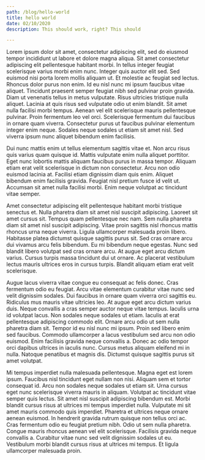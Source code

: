 ```yaml
---
path: /blog/hello-world
title: hello world
date: 02/10/2020
description: This should work, right? This should

---
```


Lorem ipsum dolor sit amet, consectetur adipiscing elit, sed do eiusmod tempor incididunt ut labore et dolore magna aliqua. Sit amet consectetur adipiscing elit pellentesque habitant morbi. In tellus integer feugiat scelerisque varius morbi enim nunc. Integer quis auctor elit sed. Sed euismod nisi porta lorem mollis aliquam ut. Et molestie ac feugiat sed lectus. Rhoncus dolor purus non enim. Id eu nisl nunc mi ipsum faucibus vitae aliquet. Tincidunt praesent semper feugiat nibh sed pulvinar proin gravida. Diam ut venenatis tellus in metus vulputate. Risus ultricies tristique nulla aliquet. Lacinia at quis risus sed vulputate odio ut enim blandit. Sit amet nulla facilisi morbi tempus. Aenean vel elit scelerisque mauris pellentesque pulvinar. Proin fermentum leo vel orci. Scelerisque fermentum dui faucibus in ornare quam viverra. Consectetur purus ut faucibus pulvinar elementum integer enim neque. Sodales neque sodales ut etiam sit amet nisl. Sed viverra ipsum nunc aliquet bibendum enim facilisis.

Dui nunc mattis enim ut tellus elementum sagittis vitae et. Non arcu risus quis varius quam quisque id. Mattis vulputate enim nulla aliquet porttitor. Eget nunc lobortis mattis aliquam faucibus purus in massa tempor. Aliquam etiam erat velit scelerisque in dictum non consectetur. Arcu non odio euismod lacinia at. Facilisi etiam dignissim diam quis enim. Aliquet bibendum enim facilisis gravida. Feugiat nisl pretium fusce id velit ut. Accumsan sit amet nulla facilisi morbi. Enim neque volutpat ac tincidunt vitae semper.

Amet consectetur adipiscing elit pellentesque habitant morbi tristique senectus et. Nulla pharetra diam sit amet nisl suscipit adipiscing. Laoreet sit amet cursus sit. Tempus quam pellentesque nec nam. Sem nulla pharetra diam sit amet nisl suscipit adipiscing. Vitae proin sagittis nisl rhoncus mattis rhoncus urna neque viverra. Ligula ullamcorper malesuada proin libero. Habitasse platea dictumst quisque sagittis purus sit. Sed cras ornare arcu dui vivamus arcu felis bibendum. Eu mi bibendum neque egestas. Nunc sed blandit libero volutpat sed cras ornare arcu. At augue eget arcu dictum varius. Cursus turpis massa tincidunt dui ut ornare. Ac placerat vestibulum lectus mauris ultrices eros in cursus turpis. Blandit aliquam etiam erat velit scelerisque.

Augue lacus viverra vitae congue eu consequat ac felis donec. Cras fermentum odio eu feugiat. Arcu vitae elementum curabitur vitae nunc sed velit dignissim sodales. Dui faucibus in ornare quam viverra orci sagittis eu. Ridiculus mus mauris vitae ultricies leo. At augue eget arcu dictum varius duis. Neque convallis a cras semper auctor neque vitae tempus. Iaculis urna id volutpat lacus. Non sodales neque sodales ut etiam. Iaculis at erat pellentesque adipiscing commodo elit. Ornare arcu odio ut sem nulla pharetra diam sit. Tempor id eu nisl nunc mi ipsum. Proin sed libero enim sed faucibus. Commodo ullamcorper a lacus vestibulum sed arcu non odio euismod. Enim facilisis gravida neque convallis a. Donec ac odio tempor orci dapibus ultrices in iaculis nunc. Cursus metus aliquam eleifend mi in nulla. Natoque penatibus et magnis dis. Dictumst quisque sagittis purus sit amet volutpat.

Mi tempus imperdiet nulla malesuada pellentesque. Magna eget est lorem ipsum. Faucibus nisl tincidunt eget nullam non nisi. Aliquam sem et tortor consequat id. Arcu non sodales neque sodales ut etiam sit. Urna cursus eget nunc scelerisque viverra mauris in aliquam. Volutpat ac tincidunt vitae semper quis lectus. Sit amet nisl suscipit adipiscing bibendum est. Morbi blandit cursus risus at ultrices mi tempus imperdiet nulla. Vulputate mi sit amet mauris commodo quis imperdiet. Pharetra et ultrices neque ornare aenean euismod. In hendrerit gravida rutrum quisque non tellus orci ac. Cras fermentum odio eu feugiat pretium nibh. Odio ut sem nulla pharetra. Congue mauris rhoncus aenean vel elit scelerisque. Facilisis gravida neque convallis a. Curabitur vitae nunc sed velit dignissim sodales ut eu. Vestibulum morbi blandit cursus risus at ultrices mi tempus. Et ligula ullamcorper malesuada proin.